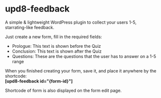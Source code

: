 # upd8-feedback
A simple & lightweight WordPress plugin to collect your users 1-5, starrating-like feedback.

Just create a new form, fill in the required fields:
<ul>
	<li>Prologue: This text is shown before the Quiz</li>
	<li>Conclusion: This text is shown after the Quiz</li>
	<li>Questions: These are the questions that the user has to answer on a 1-5 range</li>
</ul>

When you finished creating your form, save it, and place it anywhere by the shortcode:<br />
<strong>[upd8-feedback id="{form-id}"]</strong>

Shortcode of form is also displayed on the form edit page.
